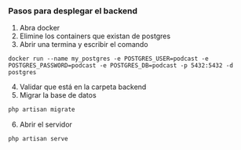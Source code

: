 ### Pasos para desplegar el backend 

1. Abra docker
2. Elimine los containers que existan de postgres
3. Abrir una termina y escribir el comando 
```Docker
docker run --name my_postgres -e POSTGRES_USER=podcast -e POSTGRES_PASSWORD=podcast -e POSTGRES_DB=podcast -p 5432:5432 -d postgres
````
4. Validar que está en la carpeta backend 
5. Migrar la base de datos
```php
php artisan migrate
```

6. Abrir el servidor
```php
php artisan serve
```
